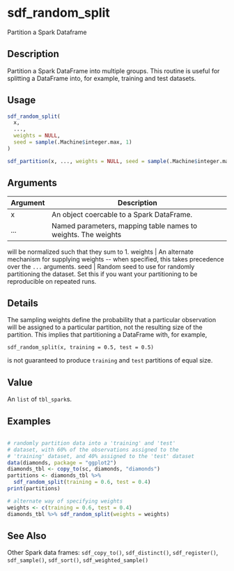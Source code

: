 # sdf_random_split


Partition a Spark Dataframe




## Description

Partition a Spark DataFrame into multiple groups. This routine is useful
for splitting a DataFrame into, for example, training and test datasets.





## Usage
```r
sdf_random_split(
  x,
  ...,
  weights = NULL,
  seed = sample(.Machine$integer.max, 1)
)

sdf_partition(x, ..., weights = NULL, seed = sample(.Machine$integer.max, 1))
```




## Arguments


Argument      |Description
------------- |----------------
x | An object coercable to a Spark DataFrame.
... | Named parameters, mapping table names to weights. The weights
will be normalized such that they sum to 1.
weights | An alternate mechanism for supplying weights -- when
specified, this takes precedence over the ``...`` arguments.
seed | Random seed to use for randomly partitioning the dataset. Set
this if you want your partitioning to be reproducible on repeated runs.




## Details

The sampling weights define the probability that a particular observation
will be assigned to a particular partition, not the resulting size of the
partition. This implies that partitioning a DataFrame with, for example,

``sdf_random_split(x, training = 0.5, test = 0.5)``

is not guaranteed to produce ``training`` and ``test`` partitions
of equal size.





## Value

An  ``list`` of ``tbl_spark``s.





## Examples

```r

# randomly partition data into a 'training' and 'test'
# dataset, with 60% of the observations assigned to the
# 'training' dataset, and 40% assigned to the 'test' dataset
data(diamonds, package = "ggplot2")
diamonds_tbl <- copy_to(sc, diamonds, "diamonds")
partitions <- diamonds_tbl %>%
  sdf_random_split(training = 0.6, test = 0.4)
print(partitions)

# alternate way of specifying weights
weights <- c(training = 0.6, test = 0.4)
diamonds_tbl %>% sdf_random_split(weights = weights)

```





## See Also

Other Spark data frames: 
`sdf_copy_to()`,
`sdf_distinct()`,
`sdf_register()`,
`sdf_sample()`,
`sdf_sort()`,
`sdf_weighted_sample()`



